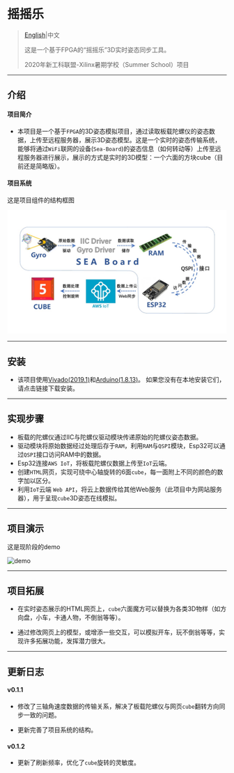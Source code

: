 # 摇摇乐

  >  [English](README_EN.md)|中文
  >
  >  这是一个基于FPGA的“摇摇乐”3D实时姿态同步工具。 
  >
  >  2020年新工科联盟-Xilinx暑期学校（Summer School）项目

  ---


  ## 介绍

  #### 项目简介

  - 本项目是一个基于`FPGA`的3D姿态模拟项目，通过读取板载陀螺仪的姿态数据，上传至远程服务器，展示3D姿态模型。这是一个实时的姿态传输系统，能够将通过`WiFi`联网的设备(`Sea-Board`)的姿态信息（如何转动等）上传至远程服务器进行展示，展示的方式是实时的3D模型：一个六面的方块cube（目前还是简略版）。

  

  #### 项目系统

  这是项目组件的结构框图

  ![system](system_latest.jpg)

  

  ---

  

  ## 安装

  - 该项目使用[Vivado(2019.1)](https://www.xilinx.com/support/download/index.html/content/xilinx/en/downloadNav/vivado-design-tools/2019-1.html)和[Arduino(1.8.13)](https://www.arduino.cc/en/Main/Software)。 如果您没有在本地安装它们，请点击链接下载安装。

  

  ---

  

  ## 实现步骤

  

  - 板载的陀螺仪通过IIC与陀螺仪驱动模块传递原始的陀螺仪姿态数据。
  - 驱动模块将原始数据经过处理后存于`RAM`，利用`RAM`与`QSPI`模块，Esp32可以通过`QSPI`接口访问RAM中的数据。
  - Esp32连接`AWS IoT`，将板载陀螺仪数据上传至`IoT`云端。
  - 创建`HTML`网页，实现可绕中心轴旋转的6面`cube`，每一面附上不同的颜色的数字加以区分。
  - 利用`IoT`云端 `Web API`，将云上数据传给其他Web服务（此项目中为网站服务器），用于呈现`cube`3D姿态在线模拟。

  

  ---

  

  ## 项目演示

  这是现阶段的demo

  ![demo](demo_latest.gif)

  

  ---

  

  ## 项目拓展

  - 在实时姿态展示的HTML网页上，`cube`六面魔方可以替换为各类3D物样（如方向盘，小车，卡通人物，不倒翁等等）。

  - 通过修改网页上的模型，或增添一些交互，可以模拟开车，玩不倒翁等等，实现许多拓展功能，发挥潜力很大。

  

  ---

  

  ## 更新日志

  #### v0.1.1

  - 修改了三轴角速度数据的传输关系，解决了板载陀螺仪与网页`cube`翻转方向同步一致的问题。

  - 更新完善了项目系统的结构。

    

  #### v0.1.2

  - 更新了刷新频率，优化了`cube`旋转的灵敏度。
